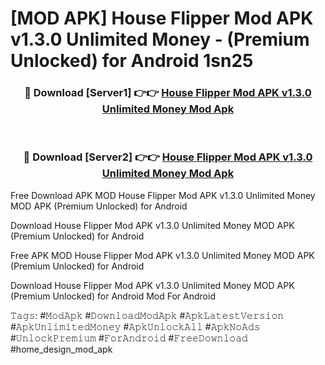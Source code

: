 # [MOD APK] House Flipper Mod APK v1.3.0 Unlimited Money - (Premium Unlocked) for Android 1sn25



<div align="center">
<h3>🔴 Download [Server1] 👉👉 <a href="https://momento.my/?title=House_Flipper_Mod_APK_v1.3.0_Unlimited_Money">House Flipper Mod APK v1.3.0 Unlimited Money Mod Apk</a></h3><br>

<h3>🔴 Download [Server2] 👉👉 <a href="https://momento.my/?title=House_Flipper_Mod_APK_v1.3.0_Unlimited_Money">House Flipper Mod APK v1.3.0 Unlimited Money Mod Apk</a></h3>
</div>



Free Download APK MOD House Flipper Mod APK v1.3.0 Unlimited Money MOD APK (Premium Unlocked) for Android

Download House Flipper Mod APK v1.3.0 Unlimited Money MOD APK (Premium Unlocked) for Android

Free APK MOD House Flipper Mod APK v1.3.0 Unlimited Money MOD APK (Premium Unlocked) for Android

Download House Flipper Mod APK v1.3.0 Unlimited Money MOD APK (Premium Unlocked) for Android Mod For Android

𝚃𝚊𝚐𝚜: #𝙼𝚘𝚍𝙰𝚙𝚔 #𝙳𝚘𝚠𝚗𝚕𝚘𝚊𝚍𝙼𝚘𝚍𝙰𝚙𝚔 #𝙰𝚙𝚔𝙻𝚊𝚝𝚎𝚜𝚝𝚅𝚎𝚛𝚜𝚒𝚘𝚗 #𝙰𝚙𝚔𝚄𝚗𝚕𝚒𝚖𝚒𝚝𝚎𝚍𝙼𝚘𝚗𝚎𝚢 #𝙰𝚙𝚔𝚄𝚗𝚕𝚘𝚌𝚔𝙰𝚕𝚕 #𝙰𝚙𝚔𝙽𝚘𝙰𝚍𝚜 #𝚄𝚗𝚕𝚘𝚌𝚔𝙿𝚛𝚎𝚖𝚒𝚞𝚖 #𝙵𝚘𝚛𝙰𝚗𝚍𝚛𝚘𝚒𝚍 #𝙵𝚛𝚎𝚎𝙳𝚘𝚠𝚗𝚕𝚘𝚊𝚍 #home_design_mod_apk
